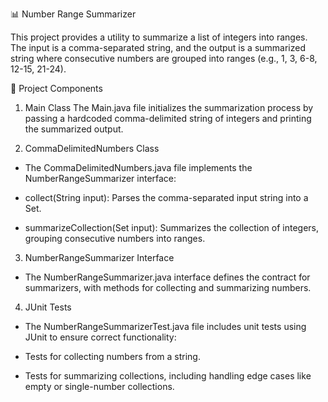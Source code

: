 📊 Number Range Summarizer

This project provides a utility to summarize a list of integers into ranges. The input is a comma-separated string, and the output is a summarized string where consecutive numbers are grouped into ranges (e.g., 1, 3, 6-8, 12-15, 21-24).

🧠 Project Components
1. Main Class
The Main.java file initializes the summarization process by passing a hardcoded comma-delimited string of integers and printing the summarized output.

2. CommaDelimitedNumbers Class
- The CommaDelimitedNumbers.java file implements the NumberRangeSummarizer interface:

- collect(String input): Parses the comma-separated input string into a Set<Integer>.

- summarizeCollection(Set<Integer> input): Summarizes the collection of integers, grouping consecutive numbers into ranges.

3. NumberRangeSummarizer Interface
- The NumberRangeSummarizer.java interface defines the contract for summarizers, with methods for collecting and summarizing numbers.

4. JUnit Tests
- The NumberRangeSummarizerTest.java file includes unit tests using JUnit to ensure correct functionality:

- Tests for collecting numbers from a string.

- Tests for summarizing collections, including handling edge cases like empty or single-number collections.
